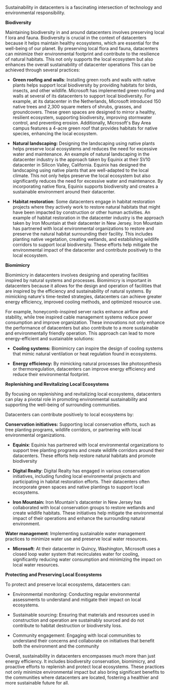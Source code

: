 Sustainability in datacenters is a fascinating intersection of technology and environmental responsibility.

**Biodiversity**

Maintaining biodiversity in and around datacenters involves preserving local f lora and fauna. Biodiversity is crucial in the context of datacenters because it helps maintain healthy ecosystems, which are essential for the well-being of our planet. By preserving local flora and fauna, datacenters can minimize their environmental footprint and contribute to the resilience of natural habitats. This not only supports the local ecosystem but also enhances the overall sustainability of datacenter operations This can be achieved through several practices:

- **Green roofing and walls**: Installing green roofs and walls with native plants helps support local biodiversity by providing habitats for birds, insects, and other wildlife. Microsoft has implemented green roofing and walls at several of its datacenters to support local biodiversity. For example, at its datacenter in the Netherlands, Microsoft introduced 150 native trees and 2,300 square meters of shrubs, grasses, and groundcovers. These green spaces are designed to mirror a healthy, resilient ecosystem, supporting biodiversity, improving stormwater control, and preventing erosion. Additionally, Microsoft's Bay Area campus features a 4-acre green roof that provides habitats for native species, enhancing the local ecosystem.

- **Natural landscaping:** Designing the landscaping using native plants helps preserve local ecosystems and reduces the need for excessive water and maintenance. An example of natural landscaping in the datacenter industry is the approach taken by Equinix at their SV10 datacenter in Silicon Valley, California. Equinix has designed the landscaping using native plants that are well-adapted to the local climate. This not only helps preserve the local ecosystem but also significantly reduces the need for excessive water and maintenance. By incorporating native flora, Equinix supports biodiversity and creates a sustainable environment around their datacenter.

- **Habitat restoration**: Some datacenters engage in habitat restoration projects where they actively work to restore natural habitats that might have been impacted by construction or other human activities. An example of habitat restoration in the datacenter industry is the approach taken by Iron Mountain at their datacenter in New Jersey. Iron Mountain has partnered with local environmental organizations to restore and preserve the natural habitat surrounding their facility. This includes planting native vegetation, creating wetlands, and establishing wildlife corridors to support local biodiversity. These efforts help mitigate the environmental impact of the datacenter and contribute positively to the local ecosystem.

**Biomimicry**

Biomimicry in datacenters involves designing and operating facilities inspired by natural systems and processes. Biomimicry is important in datacenters because it allows for the design and operation of facilities that are inspired by the efficiency and sustainability of natural systems. By mimicking nature's time-tested strategies, datacenters can achieve greater energy efficiency, improved cooling methods, and optimized resource use. 

For example, honeycomb-inspired server racks enhance airflow and stability, while tree inspired cable management systems reduce power consumption and improve organization. These innovations not only enhance the performance of datacenters but also contribute to a more sustainable and environmentally friendly operation. This approach can lead to more energy-efficient and sustainable solutions:

- **Cooling systems:** Biomimicry can inspire the design of cooling systems that mimic natural ventilation or heat regulation found in ecosystems.

- **Energy efficiency:** By mimicking natural processes like photosynthesis or thermoregulation, datacenters can improve energy efficiency and reduce their environmental footprint.

**Replenishing and Revitalizing Local Ecosystems**

By focusing on replenishing and revitalizing local ecosystems, datacenters can play a pivotal role in promoting environmental sustainability and supporting the well-being of surrounding communities.

Datacenters can contribute positively to local ecosystems by:

**Conservation initiatives:** Supporting local conservation efforts, such as tree planting programs, wildlife corridors, or partnering with local environmental organizations.

- **Equinix**: Equinix has partnered with local environmental organizations to support tree planting programs and create wildlife corridors around their datacenters. These efforts help restore natural habitats and promote biodiversity

- **Digital Realty**: Digital Realty has engaged in various conservation initiatives, including funding local environmental projects and participating in habitat restoration efforts. Their datacenters often incorporate green spaces and native plantings to support local ecosystems.

- **Iron Mountain:** Iron Mountain's datacenter in New Jersey has collaborated with local conservation groups to restore wetlands and create wildlife habitats. These initiatives help mitigate the environmental impact of their operations and enhance the surrounding natural environment.

**Water management**: Implementing sustainable water management practices to minimize water use and preserve local water resources.

- **Microsoft**: At their datacenter in Quincy, Washington, Microsoft uses a closed loop water system that recirculates water for cooling, significantly reducing water consumption and minimizing the impact on local water resources.

**Protecting and Preserving Local Ecosystems**

To protect and preserve local ecosystems, datacenters can: 

- Environmental monitoring: Conducting regular environmental assessments to understand and mitigate their impact on local ecosystems. 

- Sustainable sourcing: Ensuring that materials and resources used in construction and operation are sustainably sourced and do not contribute to habitat destruction or biodiversity loss.

- Community engagement: Engaging with local communities to understand their concerns and collaborate on initiatives that benefit both the environment and the community

Overall, sustainability in datacenters encompasses much more than just energy efficiency. It includes biodiversity conservation, biomimicry, and proactive efforts to replenish and protect local ecosystems. These practices not only minimize environmental impact but also bring significant benefits to the communities where datacenters are located, fostering a healthier and more sustainable future for all.